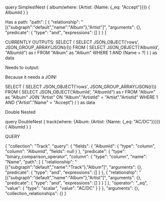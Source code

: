 query SimplestNest {
  album(where: {Artist: {Name: {_eq: "Accept"}}}) {
    AlbumId
  }
}

Has a path:
"path": [
    {
        "relationship": "[{\"subgraph\":\"default\",\"name\":\"Album\"},\"Artist\"]",
        "arguments": {},
        "predicate": {
            "type": "and",
            "expressions": []
        }
    }
]

CURRENTLY OUTPUTS:
SELECT
  (
    SELECT
      JSON_OBJECT('rows', JSON_GROUP_ARRAY(JSON(r)))
    FROM
      (
        SELECT
          JSON_OBJECT('AlbumId', "AlbumId") as r
        FROM
          "Album" as "Album"
        WHERE
          1
          AND (Name = ?)
      )
  ) as data

Needs to output:

Because it needs a JOIN!

SELECT
  (
    SELECT
      JSON_OBJECT('rows', JSON_GROUP_ARRAY(JSON(r)))
    FROM
      (
        SELECT
          JSON_OBJECT('AlbumId', "AlbumId") as r
        FROM
          "Album" as "Album"
        JOIN "Artist" ON "Album"."ArtistId" = "Artist"."ArtistId"
        WHERE
          1
          AND ("Artist"."Name" = "Accept")
      )
  ) as data



Double Nested

query DoubleNest {
  track(where: {Album: {Artist: {Name: {_eq: "AC/DC"}}}}) {
    AlbumId
  }
}

QUERY


{
    "collection": "Track",
    "query": {
        "fields": {
            "AlbumId": {
                "type": "column",
                "column": "AlbumId",
                "fields": null
            }
        },
        "predicate": {
            "type": "binary_comparison_operator",
            "column": {
                "type": "column",
                "name": "Name",
                "path": [
                    {
                        "relationship": "[{\"subgraph\":\"default\",\"name\":\"Track\"},\"Album\"]",
                        "arguments": {},
                        "predicate": {
                            "type": "and",
                            "expressions": []
                        }
                    },
                    {
                        "relationship": "[{\"subgraph\":\"default\",\"name\":\"Album\"},\"Artist\"]",
                        "arguments": {},
                        "predicate": {
                            "type": "and",
                            "expressions": []
                        }
                    }
                ]
            },
            "operator": "_eq",
            "value": {
                "type": "scalar",
                "value": "AC/DC"
            }
        }
    },
    "arguments": {},
    "collection_relationships": {}
}